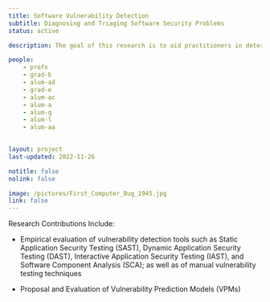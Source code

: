 ```yaml
---
title: Software Vulnerability Detection
subtitle: Diagnosing and Triaging Software Security Problems
status: active

description: The goal of this research is to aid practitioners in determining which Vulnerability Detection  Tools and Techniques to use, and how to use them. (Photo of the original Computer Bug Courtesy of the Naval Surface Warfare Center, Public domain, via Wikimedia Commons - we have been working on research in bugs and vulnerabilities for a long time, but not THAT long)

people:
    - profx
    - grad-b
    - alum-ad
    - grad-e
    - alum-ac
    - alum-a
    - alum-q
    - alum-l
    - alum-aa
    

layout: project
last-updated: 2022-11-26

notitle: false
nolink: false 

image: /pictures/First_Computer_Bug_1945.jpg
link: false
---
```


Research Contributions Include: 
 - Empirical evaluation of vulnerability detection tools such as Static Application Security Testing (SAST), Dynamic Application Security Testing (DAST), Interactive Application Security Testing (IAST), and Software Component Analysis (SCA); as well as of manual vulnerability testing techniques
 
 - Proposal and Evaluation of Vulnerability Prediction Models (VPMs)



